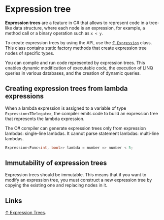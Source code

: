 # Expression tree

**Expression trees** are a feature in C# that allows to represent code in a tree-like data structure, where each node is an expression, for example, a method call or a binary operation such as `x < y`.

To create expression trees by using the API, use the [↑ `Expression`](https://docs.microsoft.com/en-us/dotnet/api/system.linq.expressions.expression?) class. This class contains static factory methods that create expression tree nodes of specific types.

You can compile and run code represented by expression trees. This enables dynamic modification of executable code, the execution of LINQ queries in various databases, and the creation of dynamic queries.

## Creating expression trees from lambda expressions

When a lambda expression is assigned to a variable of type `Expression<TDelegate>`, the compiler emits code to build an expression tree that represents the lambda expression.

The C# compiler can generate expression trees only from expression lambdas: single-line lambdas. It cannot parse statement lambdas: multi-line lambdas.

```csharp
Expression<Func<int, bool>> lambda = number => number < 5;
```

## Immutability of expression trees

Expression trees should be immutable. This means that if you want to modify an expression tree, you must construct a new expression tree by copying the existing one and replacing nodes in it.

## Links

[↑ Expression Trees](https://docs.microsoft.com/en-us/dotnet/csharp/programming-guide/concepts/expression-trees/).
